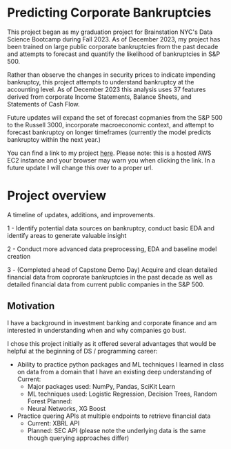 # Predicting Corporate Bankruptcies

This project began as my graduation project for Brainstation NYC's Data Science Bootcamp during Fall 2023.  As of December 2023, my project has been trained on large public corporate bankruptcies from the past decade and attempts to forecast and quantify the likelihood of bankruptcies in S&P 500.

Rather than observe the changes in security prices to indicate impending bankruptcy, this project attempts to understand bankruptcy at the accounting level.  As of December 2023 this analysis uses 37 features derived from corporate Income Statements, Balance Sheets, and Statements of Cash Flow.

Future updates will expand the set of forecast copmanies from the S&P 500 to the Russell 3000, incorporate macroeconomic context, and attempt to forecast bankruptcy on longer timeframes (currently the model predicts bankruptcy within the next year.)

You can find a link to my project [here](http://www.stansky.org/Interactive_Bankruptcy_Odds_App). Please note: this is a hosted AWS EC2 instance and your browser may warn you when clicking the link.  In a future update I will change this over to a proper url.

# Project overview
A timeline of updates, additions, and improvements.

1 - Identify potential data sources on bankruptcy, conduct basic EDA and identify areas to generate valuable insight

2 - Conduct more advanced data preprocessing, EDA and baseline model creation

3 - (Completed ahead of Capstone Demo Day) Acquire and clean detailed financial data from coprorate bankruptcies in the past decade as well as detailed financial data from current public companies in the S&P 500.


## Motivation

I have a background in investment banking and corporate finance and am interested in understanding when and why companies go bust.

I chose this project initially as it offered several advantages that would be helpful at the beginning of DS / programming career:
- Ability to practice python packages and ML techniques I learned in class on data from a domain that I have an existing deep understanding of
   Current:
    - Major packages used: NumPy, Pandas, SciKit Learn
    - ML techniques used: Logistic Regression, Decision Trees, Random Forest
    Planned:
    - Neural Networks, XG Boost
- Practice quering APIs at multiple endpoints to retrieve financial data
    - Current: XBRL API
    - Planned: SEC API (please note the underlying data is the same though querying approaches differ)

